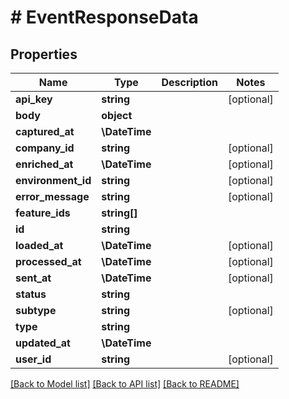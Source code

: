 # # EventResponseData

## Properties

Name | Type | Description | Notes
------------ | ------------- | ------------- | -------------
**api_key** | **string** |  | [optional]
**body** | **object** |  |
**captured_at** | **\DateTime** |  |
**company_id** | **string** |  | [optional]
**enriched_at** | **\DateTime** |  | [optional]
**environment_id** | **string** |  | [optional]
**error_message** | **string** |  | [optional]
**feature_ids** | **string[]** |  |
**id** | **string** |  |
**loaded_at** | **\DateTime** |  | [optional]
**processed_at** | **\DateTime** |  | [optional]
**sent_at** | **\DateTime** |  | [optional]
**status** | **string** |  |
**subtype** | **string** |  | [optional]
**type** | **string** |  |
**updated_at** | **\DateTime** |  |
**user_id** | **string** |  | [optional]

[[Back to Model list]](../../README.md#models) [[Back to API list]](../../README.md#endpoints) [[Back to README]](../../README.md)
